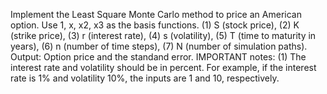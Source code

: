Implement the Least Square Monte Carlo method to price an American option. Use 1, x, x2, x3 as the basis functions. (1) S (stock price), (2) K (strike price), (3) r (interest rate), (4) s (volatility), (5) T (time to maturity in years), (6) n (number of time steps), (7) N (number of simulation paths). Output: Option price and the standand error. IMPORTANT notes: (1) The interest rate and volatility should be in percent. For example, if the interest rate is 1% and volatility 10%, the inputs are 1 and 10, respectively.
